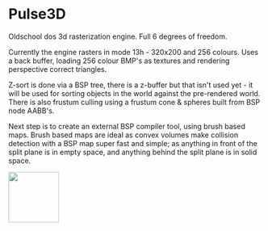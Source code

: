 # Pulse3D
Oldschool dos 3d rasterization engine. Full 6 degrees of freedom.

Currently the engine rasters in mode 13h - 320x200 and 256 colours.
Uses a back buffer, loading 256 colour BMP's as textures and rendering perspective correct triangles.

Z-sort is done via a BSP tree, there is a z-buffer but that isn't used yet - 
it will be used for sorting objects in the world against the pre-rendered world.
There is also frustum culling using a frustum cone & spheres built from BSP node 
AABB's.

Next step is to create an external BSP compiler tool, using brush based maps.
Brush based maps are ideal as convex volumes make collision detection with a BSP
map super fast and simple; as anything in front of the split plane is in empty 
space, and anything behind the split plane is in solid space.

<a href="URL_REDIRECT" target="blank"><img align="center" src="https://github.com/pionwave/Pulse3D/tree/main/images/texturing_big.jpg" height="100" /></a>
